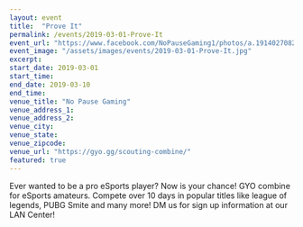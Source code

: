 ```yaml
---
layout: event
title:  "Prove It"
permalink: /events/2019-03-01-Prove-It
event_url: "https://www.facebook.com/NoPauseGaming1/photos/a.191402708245516/294612171257902/?type=3&theater"
event_image: "/assets/images/events/2019-03-01-Prove-It.jpg"
excerpt: 
start_date: 2019-03-01
start_time: 
end_date: 2019-03-10
end_time: 
venue_title: "No Pause Gaming"
venue_address_1:
venue_address_2:
venue_city: 
venue_state: 
venue_zipcode: 
venue_url: "https://gyo.gg/scouting-combine/"
featured: true
---
```


Ever wanted to be a pro eSports player? Now is your chance! GYO combine for eSports amateurs. Compete over 10 days in popular titles like league of legends, PUBG Smite and many more! DM us for sign up information at our LAN Center!